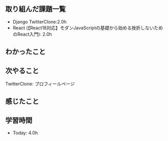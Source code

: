 ## 取り組んだ課題一覧
- Django TwitterClone:2.0h
- React (【React18対応】モダンJavaScriptの基礎から始める挫折しないためのReact入門): 2.0h

## わかったこと

## 次やること
TwitterClone: プロフィールページ

## 感じたこと

## 学習時間
- Today: 4.0h
